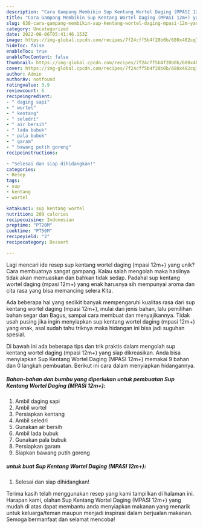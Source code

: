 ```yaml
---
description: "Cara Gampang Membikin Sup Kentang Wortel Daging (MPASI 12m+) yang Mantap"
title: "Cara Gampang Membikin Sup Kentang Wortel Daging (MPASI 12m+) yang Mantap"
slug: 638-cara-gampang-membikin-sup-kentang-wortel-daging-mpasi-12m-yang-mantap
category: Uncategorized
date: 2022-08-06T05:41:46.153Z
image: https://img-global.cpcdn.com/recipes/7f24cff5b4f28b0b/680x482cq70/sup-kentang-wortel-daging-mpasi-12m-foto-resep-utama.jpg
hideToc: false
enableToc: true
enableTocContent: false
thumbnail: https://img-global.cpcdn.com/recipes/7f24cff5b4f28b0b/680x482cq70/sup-kentang-wortel-daging-mpasi-12m-foto-resep-utama.jpg
cover: https://img-global.cpcdn.com/recipes/7f24cff5b4f28b0b/680x482cq70/sup-kentang-wortel-daging-mpasi-12m-foto-resep-utama.jpg
author: Admin
authorAv: notfound
ratingvalue: 3.9
reviewcount: 6
recipeingredient:
- " daging sapi"
- " wortel"
- " kentang"
- " seledri"
- " air bersih"
- " lada bubuk"
- " pala bubuk"
- " garam"
- " bawang putih goreng"
recipeinstructions:

- "Selesai dan siap dihidangkan!"
categories:
- Resep
tags:
- sup
- kentang
- wortel

katakunci: sup kentang wortel 
nutrition: 209 calories
recipecuisine: Indonesian
preptime: "PT20M"
cooktime: "PT56M"
recipeyield: "2"
recipecategory: Dessert

---
```





Lagi mencari ide resep sup kentang wortel daging (mpasi 12m+) yang unik? Cara membuatnya sangat gampang. Kalau salah mengolah maka hasilnya tidak akan memuaskan dan bahkan tidak sedap. Padahal sup kentang wortel daging (mpasi 12m+) yang enak harusnya sih mempunyai aroma dan cita rasa yang bisa memancing selera Kita.





Ada beberapa hal yang sedikit banyak mempengaruhi kualitas rasa dari sup kentang wortel daging (mpasi 12m+), mulai dari jenis bahan, lalu pemilihan bahan segar dan Bagus, sampai cara membuat dan menyajikannya. Tidak usah pusing jika ingin menyiapkan sup kentang wortel daging (mpasi 12m+) yang enak,      asal sudah tahu triknya maka hidangan ini bisa jadi suguhan spesial.





















Di bawah ini ada beberapa tips dan trik praktis dalam mengolah sup kentang wortel daging (mpasi 12m+) yang siap dikreasikan. Anda bisa menyiapkan Sup Kentang Wortel Daging (MPASI 12m+) memakai 9 bahan dan 0 langkah pembuatan. Berikut ini cara dalam menyiapkan hidangannya.

<!--inarticleads1-->

##### Bahan-bahan dan bumbu yang diperlukan untuk pembuatan Sup Kentang Wortel Daging (MPASI 12m+):

1. Ambil  daging sapi
1. Ambil  wortel
1. Persiapkan  kentang
1. Ambil  seledri
1. Gunakan  air bersih
1. Ambil  lada bubuk
1. Gunakan  pala bubuk
1. Persiapkan  garam
1. Siapkan  bawang putih goreng




<!--inarticleads2-->

#####  untuk buat Sup Kentang Wortel Daging (MPASI 12m+):


1. Selesai dan siap dihidangkan!



Terima kasih telah menggunakan resep yang kami tampilkan di halaman ini. Harapan kami, olahan Sup Kentang Wortel Daging (MPASI 12m+) yang mudah di atas dapat membantu anda menyiapkan makanan yang menarik untuk keluarga/teman maupun menjadi inspirasi dalam berjualan makanan. Semoga bermanfaat dan selamat mencoba!
